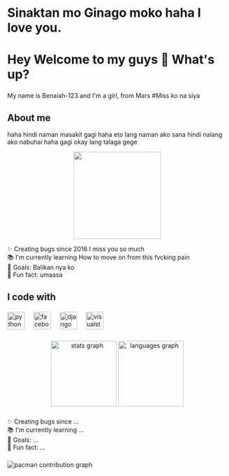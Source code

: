 # Sinaktan mo Ginago moko haha I love you.

<h1 align="left">Hey Welcome to my guys 👋 What's up?</h1>

###

<p align="left">My name is Benaiah-123 and I'm a girl, from Mars #Miss ko na siya </p>

###

<h2 align="left">About me</h2>
<p> haha hindi naman masakit gagi haha eto lang naman ako sana hindi nalang ako nabuhai haha gagi okay lang talaga gege</p>


<div align="center">
  <img height="200" src="https://i.imgflip.com/65efzo.gif"  />
</div>



<p align="left">✨ Creating bugs since 2016 I miss you so much <br>📚 I'm currently learning How to move on from this fvcking pain<br>🎯 Goals: Balikan nya ko <br>🎲 Fun fact: umaasa </p>

###

<h2 align="left">I code with</h2>

###

<div align="left">
</div>

###

<div align="left">
  <img src="https://cdn.jsdelivr.net/gh/devicons/devicon/icons/python/python-original.svg" height="40" alt="python logo"  />
  <img width="12" />
  <img src="https://cdn.jsdelivr.net/gh/devicons/devicon/icons/facebook/facebook-original.svg" height="40" alt="facebook logo"  />
  <img width="12" />
  <img src="https://cdn.jsdelivr.net/gh/devicons/devicon/icons/django/django-plain.svg" height="40" alt="django logo"  />
  <img width="12" />
  <img src="https://cdn.jsdelivr.net/gh/devicons/devicon/icons/visualstudio/visualstudio-plain.svg" height="40" alt="visualstudio logo"  />
</div>

###

<div align="center">
  <img src="https://github-readme-stats.vercel.app/api?username=Benaiah-123&hide_title=false&hide_rank=false&show_icons=true&include_all_commits=true&count_private=true&disable_animations=false&theme=dracula&locale=en&hide_border=false&order=1" height="150" alt="stats graph"  />
  <img src="https://github-readme-stats.vercel.app/api/top-langs?username=Benaiah-123&locale=en&hide_title=false&layout=compact&card_width=320&langs_count=5&theme=dracula&hide_border=false&order=2" height="150" alt="languages graph"  />
</div>

###

<p align="left">✨ Creating bugs since ...<br>📚 I'm currently learning ...<br>🎯 Goals: ...<br>🎲 Fun fact: ...</p>

###

<picture>
  <source media="(prefers-color-scheme: dark)" srcset="https://raw.githubusercontent.com/Benaiah-123/Benaiah-123/output/pacman-contribution-graph-dark.svg">
  <source media="(prefers-color-scheme: light)" srcset="https://raw.githubusercontent.com/Benaiah-123/Benaiah-123/output/pacman-contribution-graph.svg">
  <img alt="pacman contribution graph" src="https://raw.githubusercontent.com/Benaiah-123/Benaiah-123/output/pacman-contribution-graph.svg">
</picture>

###

